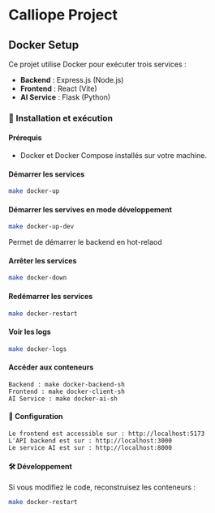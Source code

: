 # Calliope Project 

## Docker Setup

Ce projet utilise Docker pour exécuter trois services :
- **Backend** : Express.js (Node.js)
- **Frontend** : React (Vite)
- **AI Service** : Flask (Python)

### 🚀 Installation et exécution

#### Prérequis
- Docker et Docker Compose installés sur votre machine.

#### Démarrer les services
```sh
make docker-up
```

#### Démarrer les servives en mode développement
```sh
make docker-up-dev
```
Permet de démarrer le backend en hot-relaod

#### Arrêter les services
```sh
make docker-down
```
#### Redémarrer les services

```sh
make docker-restart
```
#### Voir les logs

```sh
make docker-logs
```

#### Accéder aux conteneurs

    Backend : make docker-backend-sh
    Frontend : make docker-client-sh
    AI Service : make docker-ai-sh

#### 📌 Configuration

    Le frontend est accessible sur : http://localhost:5173
    L'API backend est sur : http://localhost:3000
    Le service AI est sur : http://localhost:8000

#### 🛠 Développement

Si vous modifiez le code, reconstruisez les conteneurs :

```sh
make docker-restart
```



